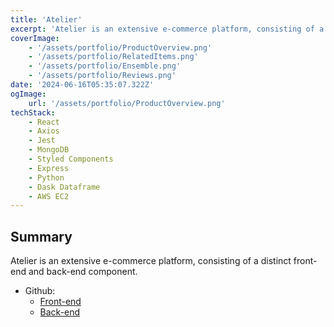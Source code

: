 ```yaml
---
title: 'Atelier'
excerpt: 'Atelier is an extensive e-commerce platform, consisting of a distinct front-end and back-end component.'
coverImage:
    - '/assets/portfolio/ProductOverview.png'
    - '/assets/portfolio/RelatedItems.png'
    - '/assets/portfolio/Ensemble.png'
    - '/assets/portfolio/Reviews.png'
date: '2024-06-16T05:35:07.322Z'
ogImage:
    url: '/assets/portfolio/ProductOverview.png'
techStack:
    - React
    - Axios
    - Jest
    - MongoDB
    - Styled Components
    - Express
    - Python
    - Dask Dataframe
    - AWS EC2
---
```


## Summary

Atelier is an extensive e-commerce platform, consisting of a distinct front-end and back-end component.

- Github:
  - [Front-end](https://github.com/Team-Atelier/Project-Atelier)
  - [Back-end](https://github.com/Atelier-Back-End/Reviews)
